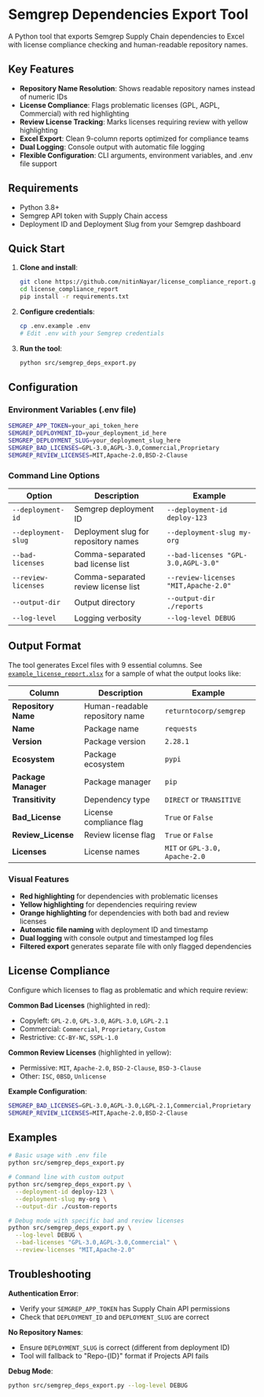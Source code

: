 # Semgrep Dependencies Export Tool

A Python tool that exports Semgrep Supply Chain dependencies to Excel with license compliance checking and human-readable repository names.

## Key Features

- **Repository Name Resolution**: Shows readable repository names instead of numeric IDs
- **License Compliance**: Flags problematic licenses (GPL, AGPL, Commercial) with red highlighting
- **Review License Tracking**: Marks licenses requiring review with yellow highlighting
- **Excel Export**: Clean 9-column reports optimized for compliance teams
- **Dual Logging**: Console output with automatic file logging
- **Flexible Configuration**: CLI arguments, environment variables, and .env file support

## Requirements

- Python 3.8+
- Semgrep API token with Supply Chain access
- Deployment ID and Deployment Slug from your Semgrep dashboard

## Quick Start

1. **Clone and install**:
   ```bash
   git clone https://github.com/nitinNayar/license_compliance_report.git
   cd license_compliance_report
   pip install -r requirements.txt
   ```

2. **Configure credentials**:
   ```bash
   cp .env.example .env
   # Edit .env with your Semgrep credentials
   ```

3. **Run the tool**:
   ```bash
   python src/semgrep_deps_export.py
   ```

## Configuration

### Environment Variables (.env file)

```bash
SEMGREP_APP_TOKEN=your_api_token_here
SEMGREP_DEPLOYMENT_ID=your_deployment_id_here
SEMGREP_DEPLOYMENT_SLUG=your_deployment_slug_here
SEMGREP_BAD_LICENSES=GPL-3.0,AGPL-3.0,Commercial,Proprietary
SEMGREP_REVIEW_LICENSES=MIT,Apache-2.0,BSD-2-Clause
```

### Command Line Options

| Option | Description | Example |
|--------|-------------|---------|
| `--deployment-id` | Semgrep deployment ID | `--deployment-id deploy-123` |
| `--deployment-slug` | Deployment slug for repository names | `--deployment-slug my-org` |
| `--bad-licenses` | Comma-separated bad license list | `--bad-licenses "GPL-3.0,AGPL-3.0"` |
| `--review-licenses` | Comma-separated review license list | `--review-licenses "MIT,Apache-2.0"` |
| `--output-dir` | Output directory | `--output-dir ./reports` |
| `--log-level` | Logging verbosity | `--log-level DEBUG` |

## Output Format

The tool generates Excel files with 9 essential columns. See [`example_license_report.xlsx`](example_license_report.xlsx) for a sample of what the output looks like:

| Column | Description | Example |
|--------|-------------|---------|
| **Repository Name** | Human-readable repository name | `returntocorp/semgrep` |
| **Name** | Package name | `requests` |
| **Version** | Package version | `2.28.1` |
| **Ecosystem** | Package ecosystem | `pypi` |
| **Package Manager** | Package manager | `pip` |
| **Transitivity** | Dependency type | `DIRECT` or `TRANSITIVE` |
| **Bad_License** | License compliance flag | `True` or `False` |
| **Review_License** | Review license flag | `True` or `False` |
| **Licenses** | License names | `MIT` or `GPL-3.0, Apache-2.0` |

### Visual Features
- **Red highlighting** for dependencies with problematic licenses
- **Yellow highlighting** for dependencies requiring review
- **Orange highlighting** for dependencies with both bad and review licenses
- **Automatic file naming** with deployment ID and timestamp
- **Dual logging** with console output and timestamped log files
- **Filtered export** generates separate file with only flagged dependencies

## License Compliance

Configure which licenses to flag as problematic and which require review:

**Common Bad Licenses** (highlighted in red):
- Copyleft: `GPL-2.0`, `GPL-3.0`, `AGPL-3.0`, `LGPL-2.1`
- Commercial: `Commercial`, `Proprietary`, `Custom`
- Restrictive: `CC-BY-NC`, `SSPL-1.0`

**Common Review Licenses** (highlighted in yellow):
- Permissive: `MIT`, `Apache-2.0`, `BSD-2-Clause`, `BSD-3-Clause`
- Other: `ISC`, `0BSD`, `Unlicense`

**Example Configuration**:
```bash
SEMGREP_BAD_LICENSES=GPL-3.0,AGPL-3.0,LGPL-2.1,Commercial,Proprietary
SEMGREP_REVIEW_LICENSES=MIT,Apache-2.0,BSD-2-Clause
```

## Examples

```bash
# Basic usage with .env file
python src/semgrep_deps_export.py

# Command line with custom output
python src/semgrep_deps_export.py \
  --deployment-id deploy-123 \
  --deployment-slug my-org \
  --output-dir ./custom-reports

# Debug mode with specific bad and review licenses
python src/semgrep_deps_export.py \
  --log-level DEBUG \
  --bad-licenses "GPL-3.0,AGPL-3.0,Commercial" \
  --review-licenses "MIT,Apache-2.0"
```

## Troubleshooting

**Authentication Error**:
- Verify your `SEMGREP_APP_TOKEN` has Supply Chain API permissions
- Check that `DEPLOYMENT_ID` and `DEPLOYMENT_SLUG` are correct

**No Repository Names**:
- Ensure `DEPLOYMENT_SLUG` is correct (different from deployment ID)
- Tool will fallback to "Repo-{ID}" format if Projects API fails

**Debug Mode**:
```bash
python src/semgrep_deps_export.py --log-level DEBUG
```

